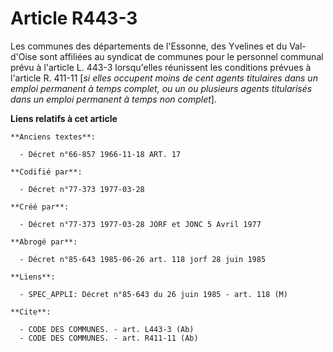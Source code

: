 # Article R443-3

Les communes des départements de l'Essonne, des Yvelines et du Val-d'Oise sont affiliées au syndicat de communes pour le
personnel communal prévu à l'article L. 443-3 lorsqu'elles réunissent les conditions prévues à l'article R. 411-11 [*si elles
occupent moins de cent agents titulaires dans un emploi permanent à temps complet, ou un ou plusieurs agents titularisés dans
un emploi permanent à temps non complet*].

**Liens relatifs à cet article**

	**Anciens textes**:

	  - Décret n°66-857 1966-11-18 ART. 17

	**Codifié par**:

	  - Décret n°77-373 1977-03-28

	**Créé par**:

	  - Décret n°77-373 1977-03-28 JORF et JONC 5 Avril 1977

	**Abrogé par**:

	  - Décret n°85-643 1985-06-26 art. 118 jorf 28 juin 1985

	**Liens**:

	  - SPEC_APPLI: Décret n°85-643 du 26 juin 1985 - art. 118 (M)

	**Cite**:

	  - CODE DES COMMUNES. - art. L443-3 (Ab)
	  - CODE DES COMMUNES. - art. R411-11 (Ab)
